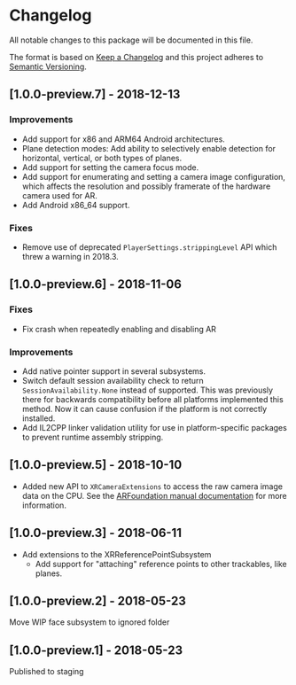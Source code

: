# Changelog
All notable changes to this package will be documented in this file.

The format is based on [Keep a Changelog](http://keepachangelog.com/en/1.0.0/)
and this project adheres to [Semantic Versioning](http://semver.org/spec/v2.0.0.html).

## [1.0.0-preview.7] - 2018-12-13
### Improvements
- Add support for x86 and ARM64 Android architectures.
- Plane detection modes: Add ability to selectively enable detection for horizontal, vertical, or both types of planes.
- Add support for setting the camera focus mode.
- Add support for enumerating and setting a camera image configuration, which affects the resolution and possibly framerate of the hardware camera used for AR.
- Add Android x86_64 support.

### Fixes
- Remove use of deprecated `PlayerSettings.strippingLevel` API which threw a warning in 2018.3.

## [1.0.0-preview.6] - 2018-11-06
### Fixes
- Fix crash when repeatedly enabling and disabling AR

### Improvements
- Add native pointer support in several subsystems.
- Switch default session availability check to return `SessionAvailability.None` instead of supported. This was previously there for backwards compatibility before all platforms implemented this method. Now it can cause confusion if the platform is not correctly installed.
- Add IL2CPP linker validation utility for use in platform-specific packages to prevent runtime assembly stripping.

## [1.0.0-preview.5] - 2018-10-10
- Added new API to `XRCameraExtensions` to access the raw camera image data on the CPU. See the [ARFoundation manual documentation](https://docs.unity3d.com/Packages/com.unity.xr.arfoundation@1.0/manual/cpu-camera-image.html) for more information.

## [1.0.0-preview.3] - 2018-06-11
- Add extensions to the XRReferencePointSubsystem
    - Add support for "attaching" reference points to other trackables, like planes.

## [1.0.0-preview.2] - 2018-05-23
Move WIP face subsystem to ignored folder

## [1.0.0-preview.1] - 2018-05-23
Published to staging
